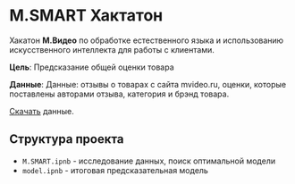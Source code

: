 # M.SMART Хактатон
Хакатон **М.Видео** по обработке естественного языка и использованию искусственного интеллекта для работы с клиентами.


**Цель**: Предсказание общей оценки товара


**Данные**: Данные: отзывы о товарах с сайта mvideo.ru, оценки, которые поставлены авторами отзыва, категория и брэнд товара.


[Cкачать](http://hackathon.mvideo.ru/files/feedback.csv.rar) данные.

## Структура проекта
* `M.SMART.ipnb` - исследование данных, поиск оптимальной модели
* `model.ipnb` - итоговая предсказательная модель

